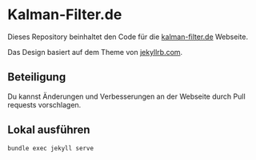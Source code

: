 # Kalman-Filter.de

Dieses Repository beinhaltet den Code für die [kalman-filter.de](http://kalman-filter.de) Webseite.

Das Design basiert auf dem Theme von [jekyllrb.com](http://jekyllrb.com/).

## Beteiligung

Du kannst Änderungen und Verbesserungen an der Webseite durch Pull requests vorschlagen.

## Lokal ausführen

    bundle exec jekyll serve
